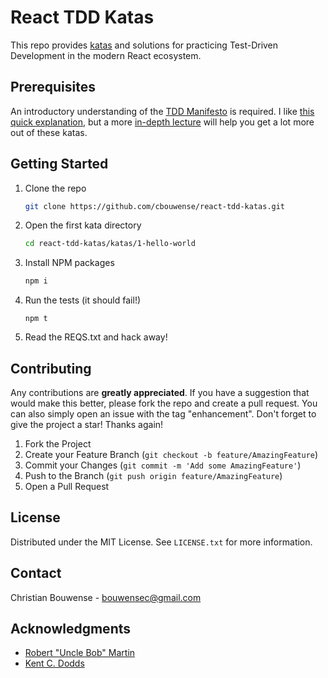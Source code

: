 # React TDD Katas

This repo provides [katas](https://medium.com/hackernoon/what-are-code-katas-and-why-should-we-care-2e3f1b7e111c) and solutions for practicing Test-Driven Development in the modern React ecosystem.

## Prerequisites

An introductory understanding of the [TDD Manifesto](https://tddmanifesto.com/) is required. I like [this quick explanation](https://youtu.be/u6QfIXgjwGQ), but a more [in-depth lecture](https://youtu.be/58jGpV2Cg50?t=1300) will help you get a lot more out of these katas.

## Getting Started

1. Clone the repo
   ```sh
   git clone https://github.com/cbouwense/react-tdd-katas.git
   ```
2. Open the first kata directory
   ```sh
   cd react-tdd-katas/katas/1-hello-world
   ```
3. Install NPM packages
   ```sh
   npm i
   ```
4. Run the tests (it should fail!)
   ```
   npm t
   ```
5. Read the REQS.txt and hack away!

<!-- CONTRIBUTING -->
## Contributing

Any contributions are **greatly appreciated**. If you have a suggestion that would make this better, please fork the repo and create a pull request. You can also simply open an issue with the tag "enhancement".
Don't forget to give the project a star! Thanks again!

1. Fork the Project
2. Create your Feature Branch (`git checkout -b feature/AmazingFeature`)
3. Commit your Changes (`git commit -m 'Add some AmazingFeature'`)
4. Push to the Branch (`git push origin feature/AmazingFeature`)
5. Open a Pull Request

<!-- LICENSE -->
## License

Distributed under the MIT License. See `LICENSE.txt` for more information.

<!-- CONTACT -->
## Contact

Christian Bouwense - bouwensec@gmail.com

<!-- ACKNOWLEDGMENTS -->
## Acknowledgments

* [Robert "Uncle Bob" Martin](https://cleancoders.com/)
* [Kent C. Dodds](https://kentcdodds.com/)
